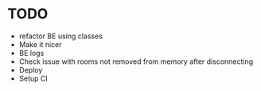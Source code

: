 # TODO

- refactor BE using classes
- Make it nicer
- BE logs
- Check issue with rooms not removed from memory after disconnecting
- Deploy
- Setup CI